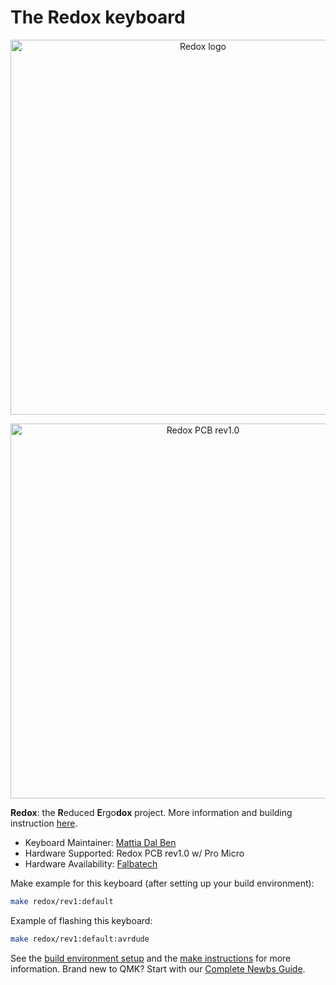 # The Redox keyboard

<p align="center">
<img src="https://github.com/mattdibi/redox-keyboard/raw/master/img/redox-logo.png" alt="Redox logo" width="600"/>
</p>

<p align="center">
<img src="https://github.com/mattdibi/redox-keyboard/raw/master/img/redox-pcb2.jpg" alt="Redox PCB rev1.0" width="600"/>
</p>

**Redox**: the **R**educed **E**rgo**dox** project. More information and building instruction [here](https://github.com/mattdibi/redox-keyboard).

- Keyboard Maintainer: [Mattia Dal Ben](https://github.com/mattdibi)
- Hardware Supported: Redox PCB rev1.0 w/ Pro Micro
- Hardware Availability: [Falbatech](https://falba.tech/product-category/keyboard-parts/redox-parts/)

Make example for this keyboard (after setting up your build environment):

```sh
make redox/rev1:default
```

Example of flashing this keyboard:

```sh
make redox/rev1:default:avrdude
```

See the [build environment setup](https://docs.qmk.fm/#/getting_started_build_tools) and the [make instructions](https://docs.qmk.fm/#/getting_started_make_guide) for more information. Brand new to QMK? Start with our [Complete Newbs Guide](https://docs.qmk.fm/#/newbs).
